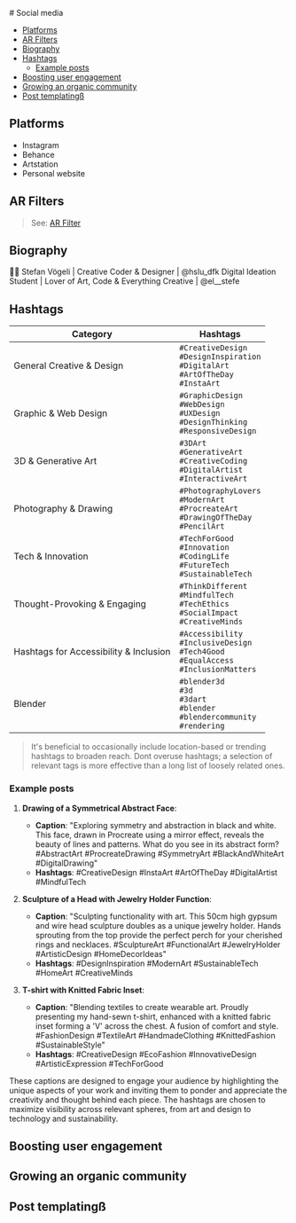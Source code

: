 # Social media

- [Platforms](#platforms)
- [AR Filters](#ar-filters)
- [Biography](#biography)
- [Hashtags](#hashtags)
  - [Example posts](#example-posts)
- [Boosting user engagement](#boosting-user-engagement)
- [Growing an organic community](#growing-an-organic-community)
- [Post templatingß](#post-templatingß)


## Platforms

- Instagram
- Behance
- Artstation
- Personal website

## AR Filters

> See: [AR Filter](arfilter)

## Biography

👨‍💻 Stefan Vögeli | Creative Coder & Designer | @hslu_dfk Digital Ideation Student | Lover of Art, Code & Everything Creative | @el__stefe

## Hashtags

| Category | Hashtags |
|----------|----------|
| General Creative & Design | `#CreativeDesign`<br>`#DesignInspiration`<br>`#DigitalArt`<br>`#ArtOfTheDay`<br>`#InstaArt` |
| Graphic & Web Design | `#GraphicDesign`<br>`#WebDesign`<br>`#UXDesign`<br>`#DesignThinking`<br>`#ResponsiveDesign` |
| 3D & Generative Art | `#3DArt`<br>`#GenerativeArt`<br>`#CreativeCoding`<br>`#DigitalArtist`<br>`#InteractiveArt` |
| Photography & Drawing | `#PhotographyLovers`<br>`#ModernArt`<br>`#ProcreateArt`<br>`#DrawingOfTheDay`<br>`#PencilArt` |
| Tech & Innovation | `#TechForGood`<br>`#Innovation`<br>`#CodingLife`<br>`#FutureTech`<br>`#SustainableTech` |
| Thought-Provoking & Engaging | `#ThinkDifferent`<br>`#MindfulTech`<br>`#TechEthics`<br>`#SocialImpact`<br>`#CreativeMinds` |
| Hashtags for Accessibility & Inclusion | `#Accessibility`<br>`#InclusiveDesign`<br>`#Tech4Good`<br>`#EqualAccess`<br>`#InclusionMatters` |
| Blender| `#blender3d`<br>`#3d`<br>`#3dart`<br>`#blender`<br>`#blendercommunity`<br>`#rendering`|

> It's beneficial to occasionally include location-based or trending hashtags to broaden reach. Dont overuse hashtags; a selection of relevant tags is more effective than a long list of loosely related ones.

### Example posts

1. **Drawing of a Symmetrical Abstract Face**:
   - **Caption**: "Exploring symmetry and abstraction in black and white. This face, drawn in Procreate using a mirror effect, reveals the beauty of lines and patterns. What do you see in its abstract form? #AbstractArt #ProcreateDrawing #SymmetryArt #BlackAndWhiteArt #DigitalDrawing"
   - **Hashtags**: #CreativeDesign #InstaArt #ArtOfTheDay #DigitalArtist #MindfulTech

2. **Sculpture of a Head with Jewelry Holder Function**:
   - **Caption**: "Sculpting functionality with art. This 50cm high gypsum and wire head sculpture doubles as a unique jewelry holder. Hands sprouting from the top provide the perfect perch for your cherished rings and necklaces. #SculptureArt #FunctionalArt #JewelryHolder #ArtisticDesign #HomeDecorIdeas"
   - **Hashtags**: #DesignInspiration #ModernArt #SustainableTech #HomeArt #CreativeMinds

3. **T-shirt with Knitted Fabric Inset**:
   - **Caption**: "Blending textiles to create wearable art. Proudly presenting my hand-sewn t-shirt, enhanced with a knitted fabric inset forming a 'V' across the chest. A fusion of comfort and style. #FashionDesign #TextileArt #HandmadeClothing #KnittedFashion #SustainableStyle"
   - **Hashtags**: #CreativeDesign #EcoFashion #InnovativeDesign #ArtisticExpression #TechForGood

These captions are designed to engage your audience by highlighting the unique aspects of your work and inviting them to ponder and appreciate the creativity and thought behind each piece. The hashtags are chosen to maximize visibility across relevant spheres, from art and design to technology and sustainability.

## Boosting user engagement

## Growing an organic community

## Post templatingß